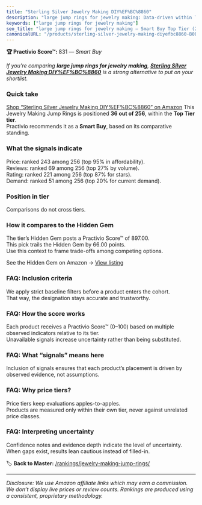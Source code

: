```yaml
---
title: "Sterling Silver Jewelry Making DIY%EF%BC%8860"
description: "large jump rings for jewelry making: Data-driven within Top Tier ranking using the Practivio Score™. Positioned by quality, value, demand, findability, momentu…"
keywords: ["large jump rings for jewelry making"]
seo_title: "large jump rings for jewelry making — Smart Buy Top Tier (2025)"
canonicalURL: "/products/sterling-silver-jewelry-making-diyefbc8860-B0B67SFWGG/"
---
```


**🏆 Practivio Score™:** 831 — _Smart Buy_


*If you're comparing **large jump rings for jewelry making**, **[Sterling Silver Jewelry Making DIY%EF%BC%8860](https://www.amazon.com/dp/B0B67SFWGG?tag=practivio-20)** is a strong alternative to put on your shortlist.*
### Quick take
[Shop “Sterling Silver Jewelry Making DIY%EF%BC%8860” on Amazon](https://www.amazon.com/dp/B0B67SFWGG?tag=practivio-20)
This Jewelry Making Jump Rings is positioned **36 out of 256**, within the **Top Tier tier**.  
Practivio recommends it as a **Smart Buy**, based on its comparative standing.

### What the signals indicate
Price: ranked 243 among 256 (top 95% in affordability).  
Reviews: ranked 69 among 256 (top 27% by volume).  
Rating: ranked 221 among 256 (top 87% for stars).  
Demand: ranked 51 among 256 (top 20% for current demand).

### Position in tier
Comparisons do not cross tiers.

### How it compares to the Hidden Gem
The tier’s Hidden Gem posts a Practivio Score™ of 897.00.  
This pick trails the Hidden Gem by 66.00 points.  
Use this context to frame trade-offs among competing options.  

See the Hidden Gem on Amazon → [View listing](https://www.amazon.com/dp/B07DMMBY85?tag=practivio-20)

### FAQ: Inclusion criteria
We apply strict baseline filters before a product enters the cohort.  
That way, the designation stays accurate and trustworthy.

### FAQ: How the score works
Each product receives a Practivio Score™ (0–100) based on multiple observed indicators relative to its tier.  
Unavailable signals increase uncertainty rather than being substituted.

### FAQ: What “signals” means here
Inclusion of signals ensures that each product’s placement is driven by observed evidence, not assumptions.

### FAQ: Why price tiers?
Price tiers keep evaluations apples-to-apples.  
Products are measured only within their own tier, never against unrelated price classes.

### FAQ: Interpreting uncertainty
Confidence notes and evidence depth indicate the level of uncertainty.  
When gaps exist, results lean cautious instead of filled-in.


🏷️ **Back to Master:** [/rankings/jewelry-making-jump-rings/](/rankings/jewelry-making-jump-rings/)

---
_Disclosure: We use Amazon affiliate links which may earn a commission. We don’t display live prices or review counts. Rankings are produced using a consistent, proprietary methodology._

